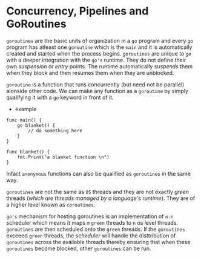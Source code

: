 # Concurrency, Pipelines and GoRoutines

`goroutines` are the basic units of organization in a `go` program and every `go` program has atleast one `goroutine` which is the `main` and it is automatically created and started when the process begins. `goroutines` are unique to `go` with a deeper integration with the `go's` runtime. They do not define their own _suspension_ or _entry_ points. The runtime automatically _suspends_ them when they block and then resumes them when they are unblocked.

`goroutine` is a function that runs concurrently (but need not be parallel) alonside other code. We can make any function as a `goroutine` by simply qualifying it with a `go` keyword in front of it.

- example
```
func main() {
    go blanket() {
        // do something here
    }
}

func blanket() {
    fmt.Print("a blanket function \n")
}
```

Infact `anonymous` functions can also be qualified as `goroutines` in the same way.

`goroutines` are not the same as `OS` threads and they are not exactly _green_ threads (_which are threads managed by a language's runtime_). They are of a higher level known as `coroutines`.

`go's` mechanism for hosting goroutines is an implementation of `m:n` scheduler which means it maps `m` `green` threads to `n` os level threads. `goroutines` are then scheduled onto the `green` threads. If the `goroutines` exceeed `green` threads, the _scheduler_ will handle the disttribution of `goroutines` across the available threads thereby ensuring that when these `goroutines` become blocked, other `goroutines` can be run.
